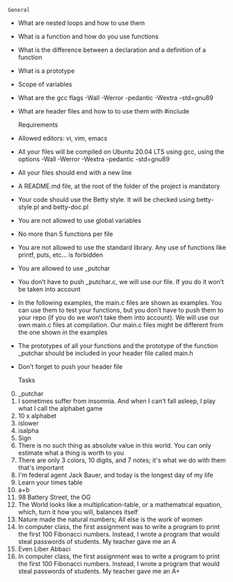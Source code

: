 	General

* What are nested loops and how to use them
* What is a function and how do you use functions
* What is the difference between a declaration and a definition of a function
* What is a prototype
* Scope of variables
* What are the gcc flags -Wall -Werror -pedantic -Wextra -std=gnu89
* What are header files and how to to use them with #include

	Requirements

* Allowed editors: vi, vim, emacs
* All your files will be compiled on Ubuntu 20.04 LTS using gcc, using the options -Wall -Werror -Wextra -pedantic -std=gnu89
* All your files should end with a new line
* A README.md file, at the root of the folder of the project is mandatory
* Your code should use the Betty style. It will be checked using betty-style.pl and betty-doc.pl
* You are not allowed to use global variables
* No more than 5 functions per file
* You are not allowed to use the standard library. Any use of functions like printf, puts, etc… is forbidden
* You are allowed to use _putchar
* You don’t have to push _putchar.c, we will use our file. If you do it won’t be taken into account
* In the following examples, the main.c files are shown as examples. You can use them to test your functions, but you don’t have to push them to your repo (if you do we won’t take them into account). We will use our own main.c files at compilation. Our main.c files might be different from the one shown in the examples
* The prototypes of all your functions and the prototype of the function _putchar should be included in your header file called main.h
* Don’t forget to push your header file

	Tasks

0. _putchar
1. I sometimes suffer from insomnia. And when I can't fall asleep, I play what I call the alphabet game
2. 10 x alphabet
3. islower
4. isalpha
5. Sign
6. There is no such thing as absolute value in this world. You can only estimate what a thing is worth to you
7. There are only 3 colors, 10 digits, and 7 notes; it's what we do with them that's important
8. I'm federal agent Jack Bauer, and today is the longest day of my life
9. Learn your times table
10. a+b
11. 98 Battery Street, the OG
12. The World looks like a multiplication-table, or a mathematical equation, which, turn it how you will, balances itself
13. Nature made the natural numbers; All else is the work of women
14. In computer class, the first assignment was to write a program to print the first 100 Fibonacci numbers. Instead, I wrote a program that would steal passwords of students. My teacher gave me an A
15. Even Liber Abbaci
16. In computer class, the first assignment was to write a program to print the first 100 Fibonacci numbers. Instead, I wrote a program that would steal passwords of students. My teacher gave me an A+
